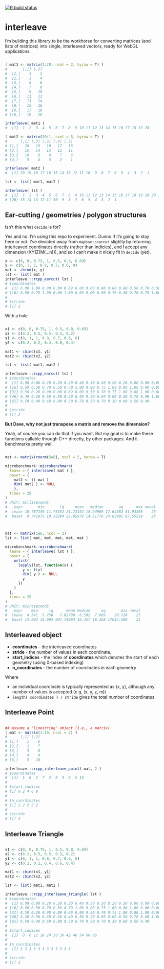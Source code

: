 
[![R build
status](https://github.com/dcooley/interleave/workflows/R-CMD-check/badge.svg)](https://github.com/dcooley/interleave/actions)

<!-- README.md is generated from README.Rmd. Please edit that file -->

# interleave

I’m building this library to be the workhorse for converting matrices
(and lists of matrices) into single, interleaved vectors, ready for
WebGL applications.

``` r

( mat1 <- matrix(1:20, ncol = 2, byrow = T) )
#       [,1] [,2]
#  [1,]    1    2
#  [2,]    3    4
#  [3,]    5    6
#  [4,]    7    8
#  [5,]    9   10
#  [6,]   11   12
#  [7,]   13   14
#  [8,]   15   16
#  [9,]   17   18
# [10,]   19   20

interleave( mat1 )
#  [1]  1  2  3  4  5  6  7  8  9 10 11 12 13 14 15 16 17 18 19 20

( mat2 <- matrix(20:1, ncol = 5, byrow = T) )
#      [,1] [,2] [,3] [,4] [,5]
# [1,]   20   19   18   17   16
# [2,]   15   14   13   12   11
# [3,]   10    9    8    7    6
# [4,]    5    4    3    2    1

interleave( mat2 )
#  [1] 20 19 18 17 16 15 14 13 12 11 10  9  8  7  6  5  4  3  2  1

lst <- list( mat1, mat2 )

interleave( lst )
#  [1]  1  2  3  4  5  6  7  8  9 10 11 12 13 14 15 16 17 18 19 20 20 19 18 17 16
# [26] 15 14 13 12 11 10  9  8  7  6  5  4  3  2  1
```

## Ear-cutting / geometries / polygon structures

Isn’t this what `decido` is for?

Yes and no. I’m using this repo to experiment. Dunno if it’s going to
stay here or not. I’ve deviated away from `mapbox::earcut` slightly by
returning interleaved coordinates directly (rather than indicies), and I
accept any dimension (XY(Z(M(…n))), and so I can’t make it nicely fit in
`decido` (yet).

``` r
x <- c(0, 0, 0.75, 1, 0.5, 0.8, 0.69)
y <- c(0, 1, 1, 0.8, 0.7, 0.6, 0)
mat <- cbind(x, y)
lst <- list( mat )
interleave:::rcpp_earcut( lst )
# $coordinates
#  [1] 0.00 1.00 0.00 0.00 0.69 0.00 0.69 0.00 0.80 0.60 0.50 0.70 0.50 0.70 1.00
# [16] 0.80 0.75 1.00 0.00 1.00 0.69 0.00 0.50 0.70 0.50 0.70 0.75 1.00 0.00 1.00
# 
# $stride
# [1] 2
```

With a hole

``` r

x1 <- c(0, 0, 0.75, 1, 0.5, 0.8, 0.69)
x2 <- c(0.2, 0.5, 0.5, 0.3, 0.2)
y1 <- c(0, 1, 1, 0.8, 0.7, 0.6, 0)
y2 <- c(0.2, 0.2, 0.4, 0.6, 0.4)

mat1 <- cbind(x1, y1)
mat2 <- cbind(x2, y2)

lst <- list( mat1, mat2 )

interleave:::rcpp_earcut( lst )
# $coordinates
#  [1] 0.00 0.00 0.20 0.20 0.20 0.40 0.50 0.20 0.20 0.20 0.00 0.00 0.69 0.00 0.80
# [16] 0.60 0.50 0.70 0.50 0.70 1.00 0.80 0.75 1.00 0.00 1.00 0.00 0.00 0.20 0.40
# [31] 0.50 0.20 0.00 0.00 0.69 0.00 0.50 0.70 0.75 1.00 0.00 1.00 0.00 1.00 0.20
# [46] 0.40 0.30 0.60 0.50 0.40 0.50 0.20 0.69 0.00 0.50 0.70 0.00 1.00 0.30 0.60
# [61] 0.50 0.40 0.69 0.00 0.50 0.70 0.50 0.70 0.30 0.60 0.50 0.40
# 
# $stride
# [1] 2
```

**But Dave, why not just transpose a matrix and remove the dimension?**

Yeah, of course you can do that if you want. But my goal is to make
these functions callable through C++ directly, by other packages. And it
benchmarks pretty well.

``` r

mat <- matrix(rnorm(5e6), ncol = 5, byrow = T)

microbenchmark::microbenchmark(
  leave = { interleave( mat ) },
  baset = {
    mat2 <- t( mat )
    dim( mat2 ) <- NULL
    },
  times = 25
)
# Unit: milliseconds
#   expr       min       lq     mean   median       uq      max neval
#  leave 10.787149 11.75352 21.73152 15.94969 17.64383 51.93305    25
#  baset  9.741075 10.56284 23.05979 14.61776 24.03901 67.55519    25



mat <- matrix(1e6, ncol = 2)
lst <- list( mat, mat, mat, mat, mat )

microbenchmark::microbenchmark(
  leave = { interleave( lst ) },
  baset = {
    unlist(
      lapply(lst, function(x) {
        y <- t(x)
        dim( y ) <- NULL
        y
      })
    )
  },
  times = 25
)
# Unit: microseconds
#   expr    min     lq      mean median     uq       max neval
#  leave  4.541  5.758   7.82788  6.502  7.089    20.728    25
#  baset 14.092 15.093 697.74984 16.457 18.368 17014.509    25
```

## Interleaved object

  - **coordinates** - the interleaved coordinates
  - **stride** - the number of values in each coordinate.
  - **start\_indices** - the index of **coordinates** which denotes the
    start of each geometry (using 0-based indexing)
  - **n\_coordinates** - the number of coordinates in each geometry

Where

  - an individual coordinate is typically represented as (x, y),
    although any number of values is accepted (e.g, (x, y, z, m))
  - `length( coordinates ) / stride` gives the total number of
    coordinates

## Interleave Point

``` r

## Assume a 'linestring' object (i.e., a matrix)
( mat <- matrix(1:10, ncol = 2) )
#      [,1] [,2]
# [1,]    1    6
# [2,]    2    7
# [3,]    3    8
# [4,]    4    9
# [5,]    5   10

interleave:::rcpp_interleave_point( mat, 2 )
# $coordinates
#  [1]  1  6  2  7  3  8  4  9  5 10
# 
# $start_indices
# [1] 0 2 4 6 8
# 
# $n_coordinates
# [1] 2 2 2 2 2
# 
# $stride
# [1] 2
```

## Interleave Triangle

``` r

x1 <- c(0, 0, 0.75, 1, 0.5, 0.8, 0.69)
x2 <- c(0.2, 0.5, 0.5, 0.3, 0.2)
y1 <- c(0, 1, 1, 0.8, 0.7, 0.6, 0)
y2 <- c(0.2, 0.2, 0.4, 0.6, 0.4)

mat1 <- cbind(x1, y1)
mat2 <- cbind(x2, y2)

lst <- list( mat1, mat2 )

interleave:::rcpp_interleave_triangle( lst )
# $coordinates
#  [1] 0.00 0.00 0.20 0.20 0.20 0.40 0.50 0.20 0.20 0.20 0.00 0.00 0.69 0.00 0.80
# [16] 0.60 0.50 0.70 0.50 0.70 1.00 0.80 0.75 1.00 0.00 1.00 0.00 0.00 0.20 0.40
# [31] 0.50 0.20 0.00 0.00 0.69 0.00 0.50 0.70 0.75 1.00 0.00 1.00 0.00 1.00 0.20
# [46] 0.40 0.30 0.60 0.50 0.40 0.50 0.20 0.69 0.00 0.50 0.70 0.00 1.00 0.30 0.60
# [61] 0.50 0.40 0.69 0.00 0.50 0.70 0.50 0.70 0.30 0.60 0.50 0.40
# 
# $start_indices
#  [1]  0  6 12 18 24 30 36 42 48 54 60 66
# 
# $n_coordinates
#  [1] 3 3 3 3 3 3 3 3 3 3 3 3
# 
# $stride
# [1] 2
```
